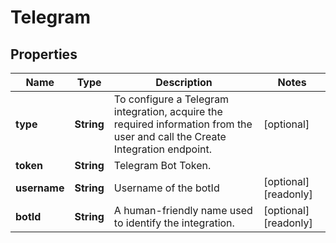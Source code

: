 

# Telegram

## Properties

Name | Type | Description | Notes
------------ | ------------- | ------------- | -------------
**type** | **String** | To configure a Telegram integration, acquire the required information from the user and call the Create Integration endpoint.  |  [optional]
**token** | **String** | Telegram Bot Token. | 
**username** | **String** | Username of the botId |  [optional] [readonly]
**botId** | **String** | A human-friendly name used to identify the integration. |  [optional] [readonly]



